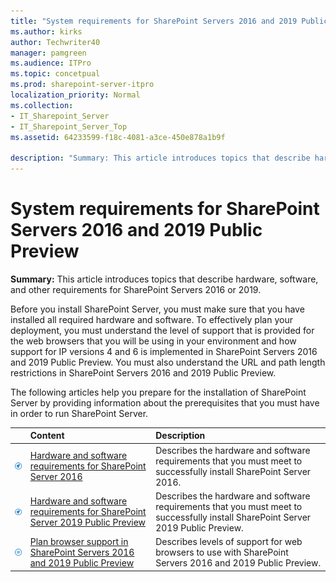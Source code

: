 ```yaml
---
title: "System requirements for SharePoint Servers 2016 and 2019 Public Preview"
ms.author: kirks
author: Techwriter40
manager: pamgreen
ms.audience: ITPro
ms.topic: concetpual
ms.prod: sharepoint-server-itpro
localization_priority: Normal
ms.collection:
- IT_Sharepoint_Server
- IT_Sharepoint_Server_Top
ms.assetid: 64233599-f18c-4081-a3ce-450e878a1b9f

description: "Summary: This article introduces topics that describe hardware, software, and other requirements for SharePoint Servers 2016 or 2019."
---
```


# System requirements for SharePoint Servers 2016 and 2019 Public Preview

 **Summary:** This article introduces topics that describe hardware, software, and other requirements for SharePoint Servers 2016 or 2019. 
  
Before you install SharePoint Server, you must make sure that you have installed all required hardware and software. To effectively plan your deployment, you must understand the level of support that is provided for the web browsers that you will be using in your environment and how support for IP versions 4 and 6 is implemented in SharePoint Servers 2016 and 2019 Public Preview. You must also understand the URL and path length restrictions in SharePoint Servers 2016 and 2019 Public Preview.
  
The following articles help you prepare for the installation of SharePoint Server by providing information about the prerequisites that you must have in order to run SharePoint Server.
  
  
||**Content**|**Description**|
|:-----|:-----|:-----|
|![Building blocks](../media/mod_icon_buildingblock_M.png)           <br/> |[Hardware and software requirements for SharePoint Server 2016](hardware-and-software-requirements.md) <br/> |Describes the hardware and software requirements that you must meet to successfully install SharePoint Server 2016.  <br/> |
|![Building blocks](../media/mod_icon_buildingblock_M.png)           <br/> |[Hardware and software requirements for SharePoint Server 2019 Public Preview](hardware-and-software-requirements-2019.md) <br/> |Describes the hardware and software requirements that you must meet to successfully install SharePoint Server 2019 Public Preview.  <br/> |
|![Checklist icon (not checked)](../media/mod_icon_checklist_.png)           <br/> |[Plan browser support in SharePoint Servers 2016 and 2019 Public Preview](browser-support-planning-0.md) <br/> |Describes levels of support for web browsers to use with SharePoint Servers 2016 and 2019 Public Preview.  <br/> |
   

